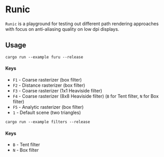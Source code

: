 # Runic

`Runic` is a playground for testing out different path rendering approaches with focus on anti-aliasing quality on low dpi displays.


## Usage

```
cargo run --example furu --release
```
#### Keys
- `F1` - Coarse rasterizer (box filter)
- `F2` - Distance rasterizer (box filter)
- `F3` - Coarse rasterizer (1x1 Heaviside filter)
- `F4` - Coarse rasterizer (8x8 Heaviside filter) (`B` for Tent filter, `N` for Box filter)
- `F5` - Analytic rasterizer (box filter)
- `1` - Default scene (two triangles)

```
cargo run --example filters --release
```
#### Keys
- `B` - Tent filter
- `N` - Box filter
